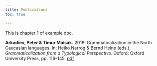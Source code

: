 ```yaml
---
title: Publications
toc: true

---
```


This is chapter 1 of example doc.

<!--more-->



**Arkadiev, Peter & Timur Maisak.** 2018. Grammaticalization in the North Caucasian languages. In: Heiko Narrog & Bernd Heine (eds.), *Grammaticalization from a Typological Perspective*. Oxford: Oxford University Press, pp. 116–145. [pdf](ArkadievMaisak2018_gxnNCauc_pub.pdf)

